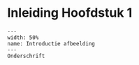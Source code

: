 # Inleiding Hoofdstuk 1


``` {figure} ../figures/Sterrenkunde.jpg
---
width: 50%
name: Introductie afbeelding
---
Onderschrift
```

